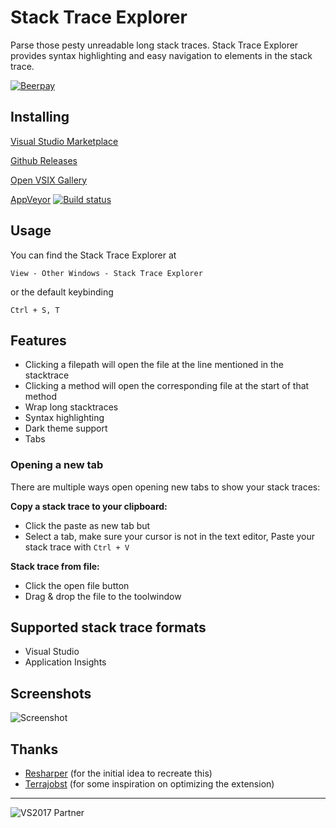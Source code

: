 # Stack Trace Explorer
Parse those pesty unreadable long stack traces. Stack Trace Explorer provides syntax highlighting and easy navigation to elements in the stack trace.

[![Beerpay](https://beerpay.io/sboulema/StackTraceExplorer/badge.svg?style=flat)](https://beerpay.io/sboulema/StackTraceExplorer)

## Installing
[Visual Studio Marketplace](https://marketplace.visualstudio.com/items?itemName=SamirBoulema.StackTraceExplorer)

[Github Releases](https://github.com/sboulema/StackTraceExplorer/releases)

[Open VSIX Gallery](http://vsixgallery.com/extension/StackTraceExplorer.Samir%20Boulema/)

[AppVeyor](https://ci.appveyor.com/project/sboulema/stacktraceexplorer)
[![Build status](https://ci.appveyor.com/api/projects/status/topfx6jokbg26qs9?svg=true)](https://ci.appveyor.com/project/sboulema/stacktraceexplorer)

## Usage
You can find the Stack Trace Explorer at

`View - Other Windows - Stack Trace Explorer`

or the default keybinding

`Ctrl + S, T`

## Features
- Clicking a filepath will open the file at the line mentioned in the stacktrace
- Clicking a method will open the corresponding file at the start of that method
- Wrap long stacktraces
- Syntax highlighting
- Dark theme support
- Tabs

### Opening a new tab
There are multiple ways open opening new tabs to show your stack traces:

**Copy a stack trace to your clipboard:**
- Click the paste as new tab but
- Select a tab, make sure your cursor is not in the text editor, Paste your stack trace with `Ctrl + V`

**Stack trace from file:**
- Click the open file button
- Drag & drop the file to the toolwindow

## Supported stack trace formats
- Visual Studio
- Application Insights

## Screenshots
![Screenshot](https://i.imgur.com/42mKURv.png)

## Thanks
- [Resharper](https://www.jetbrains.com/resharper/) (for the initial idea to recreate this)
- [Terrajobst](https://github.com/terrajobst/stack-trace-explorer) (for some inspiration on optimizing the extension)

---

![VS2017 Partner](http://i.imgur.com/wlgwRF1.png)